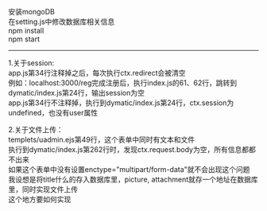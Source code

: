 安装mongoDB  
在setting.js中修改数据库相关信息  
npm install  
npm start  

---------------------------------------------------------------------------------------------------------  
1.关于session:  
app.js第34行注释掉之后，每次执行ctx.redirect会被清空  
例如：localhost:3000/reg完成注册后，执行index.js的61、62行，跳转到dymatic/index.js第24行，输出session为空  
app.js第34行不注释掉，执行到dymatic/index.js第24行，ctx.session为undefined，也没有user属性  

2.关于文件上传：  
templets/uadmin.ejs第49行，这个表单中同时有文本和文件  
执行到dymatic/index.js第262行时，发现ctx.request.body为空，所有信息都都不出来  
如果这个表单中没有设置enctype="multipart/form-data"就不会出现这个问题  
我设想是将title什么的存入数据库里，picture, attachment就存一个地址在数据库里，同时实现文件上传  
这个地方要如何实现  
